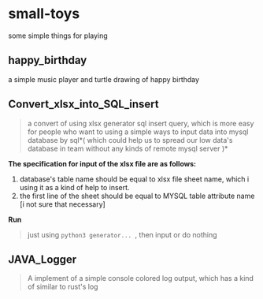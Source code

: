 # small-toys

some simple things for playing

## happy_birthday

a simple music player and turtle drawing of happy birthday

## Convert_xlsx_into_SQL_insert

> a convert of using xlsx generator sql insert query, which is more easy for people who want to using a simple ways to input data into mysql database by sql*( which could help us to spread our low data's database in team without any kinds of remote mysql server )*

**The specification for input of the xlsx file are as follows:**

1. database's table name should be equal to xlsx file sheet name, which i using it as a kind of help to insert.
2. the first line of the sheet should be equal to MYSQL table attribute name [i not sure that necessary]

**Run**

> just using `python3 generator... `, then input or do nothing

## JAVA_Logger

> A implement of a simple console colored log output, which has a kind of similar to rust's log
